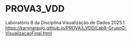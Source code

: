# PROVA3_VDD
Laboratório 8 da Disciplina Visualização de Dados 2025.1
https://karynaraujo.github.io/PROVA3_VDD/Lab8-GrupoG-VisualizacaoFinal.html
